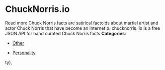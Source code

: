 # ChuckNorris.io


Read more Chuck Norris facts are satirical factoids about martial artist and actor Chuck Norris that have become an Internet p. chucknorris. io is a free JSON API for hand curated Chuck Norris facts
**Categories**:

- [Other](https://github/awesome-apis/awesome-apis#other)

- [Personality](https://github/awesome-apis/awesome-apis#personality)



ty),


